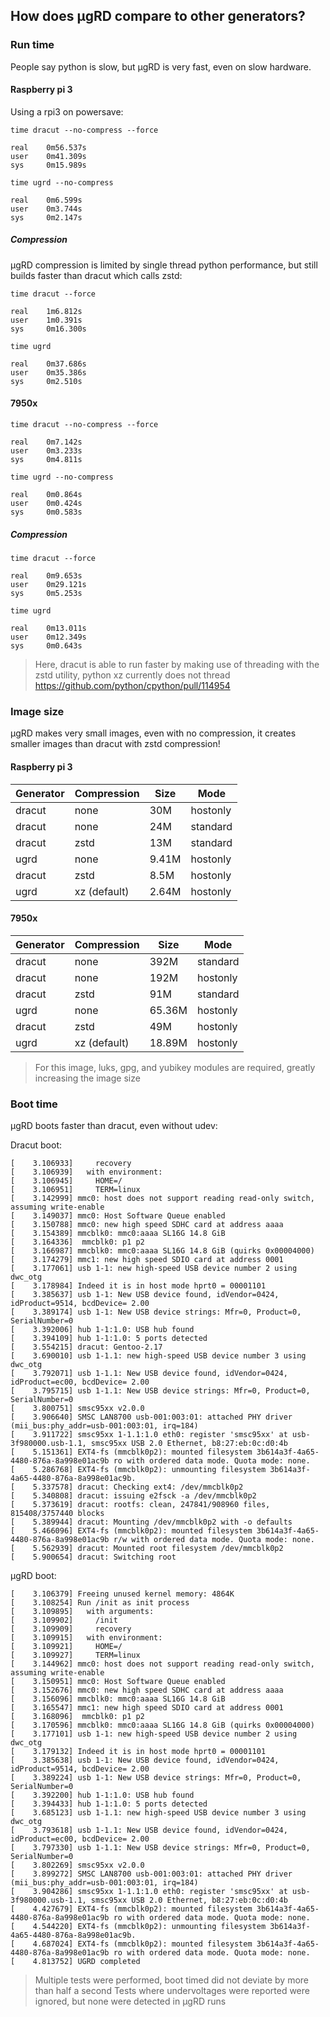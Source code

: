 ## How does µgRD compare to other generators?

### Run time

People say python is slow, but µgRD is very fast, even on slow hardware.

#### Raspberry pi 3

Using a rpi3 on powersave:

```
time dracut --no-compress --force

real    0m56.537s
user    0m41.309s
sys     0m15.989s
```

```
time ugrd --no-compress

real    0m6.599s
user    0m3.744s
sys     0m2.147s
```

##### Compression

µgRD compression is limited by single thread python performance, but still builds faster than dracut which calls zstd:

```
time dracut --force

real    1m6.812s
user    1m0.391s
sys     0m16.300s
```

```
time ugrd

real    0m37.686s
user    0m35.386s
sys     0m2.510s
```

#### 7950x

```
time dracut --no-compress --force 

real	0m7.142s
user	0m3.233s
sys     0m4.811s
```

```
time ugrd --no-compress

real	0m0.864s
user	0m0.424s
sys     0m0.583s
```

##### Compression

```
time dracut --force

real	0m9.653s
user	0m29.121s
sys     0m5.253s
```

```
time ugrd

real	0m13.011s
user	0m12.349s
sys     0m0.643s
```

> Here, dracut is able to run faster by making use of threading with the zstd utility, python xz currently does not thread
> https://github.com/python/cpython/pull/114954


### Image size

µgRD makes very small images, even with no compression, it creates smaller images than dracut with zstd compression!

#### Raspberry pi 3

| Generator | Compression   | Size  | Mode     |
|-----------|---------------|-------|----------|
| dracut    | none          | 30M   | hostonly |
| dracut    | none          | 24M   | standard |
| dracut    | zstd          | 13M   | standard |
| ugrd      | none          | 9.41M | hostonly |
| dracut    | zstd          | 8.5M  | hostonly |
| ugrd      | xz (default)  | 2.64M | hostonly |


#### 7950x

| Generator | Compression   | Size   | Mode     |
|-----------|---------------|--------|----------|
| dracut    | none          | 392M   | standard |
| dracut    | none          | 192M   | hostonly |
| dracut    | zstd          | 91M    | standard |
| ugrd      | none          | 65.36M | hostonly |
| dracut    | zstd          | 49M    | hostonly |
| ugrd      | xz (default)  | 18.89M | hostonly |

> For this image, luks, gpg, and yubikey modules are required, greatly increasing the image size

### Boot time

µgRD boots faster than dracut, even without udev:

Dracut boot:
```
[    3.106933]     recovery
[    3.106939]   with environment:
[    3.106945]     HOME=/
[    3.106951]     TERM=linux
[    3.142999] mmc0: host does not support reading read-only switch, assuming write-enable
[    3.149037] mmc0: Host Software Queue enabled
[    3.150788] mmc0: new high speed SDHC card at address aaaa
[    3.154389] mmcblk0: mmc0:aaaa SL16G 14.8 GiB
[    3.164336]  mmcblk0: p1 p2
[    3.166987] mmcblk0: mmc0:aaaa SL16G 14.8 GiB (quirks 0x00004000)
[    3.174279] mmc1: new high speed SDIO card at address 0001
[    3.177061] usb 1-1: new high-speed USB device number 2 using dwc_otg
[    3.178984] Indeed it is in host mode hprt0 = 00001101
[    3.385637] usb 1-1: New USB device found, idVendor=0424, idProduct=9514, bcdDevice= 2.00
[    3.389174] usb 1-1: New USB device strings: Mfr=0, Product=0, SerialNumber=0
[    3.392006] hub 1-1:1.0: USB hub found
[    3.394109] hub 1-1:1.0: 5 ports detected
[    3.554215] dracut: Gentoo-2.17
[    3.690010] usb 1-1.1: new high-speed USB device number 3 using dwc_otg
[    3.792071] usb 1-1.1: New USB device found, idVendor=0424, idProduct=ec00, bcdDevice= 2.00
[    3.795715] usb 1-1.1: New USB device strings: Mfr=0, Product=0, SerialNumber=0
[    3.800751] smsc95xx v2.0.0
[    3.906640] SMSC LAN8700 usb-001:003:01: attached PHY driver (mii_bus:phy_addr=usb-001:003:01, irq=184)
[    3.911722] smsc95xx 1-1.1:1.0 eth0: register 'smsc95xx' at usb-3f980000.usb-1.1, smsc95xx USB 2.0 Ethernet, b8:27:eb:0c:d0:4b
[    5.151361] EXT4-fs (mmcblk0p2): mounted filesystem 3b614a3f-4a65-4480-876a-8a998e01ac9b ro with ordered data mode. Quota mode: none.
[    5.286768] EXT4-fs (mmcblk0p2): unmounting filesystem 3b614a3f-4a65-4480-876a-8a998e01ac9b.
[    5.337578] dracut: Checking ext4: /dev/mmcblk0p2
[    5.340808] dracut: issuing e2fsck -a /dev/mmcblk0p2
[    5.373619] dracut: rootfs: clean, 247841/908960 files, 815408/3757440 blocks
[    5.389944] dracut: Mounting /dev/mmcblk0p2 with -o defaults
[    5.466096] EXT4-fs (mmcblk0p2): mounted filesystem 3b614a3f-4a65-4480-876a-8a998e01ac9b r/w with ordered data mode. Quota mode: none.
[    5.562939] dracut: Mounted root filesystem /dev/mmcblk0p2
[    5.900654] dracut: Switching root
```

µgRD boot:
```
[    3.106379] Freeing unused kernel memory: 4864K
[    3.108254] Run /init as init process
[    3.109895]   with arguments:
[    3.109902]     /init
[    3.109909]     recovery
[    3.109915]   with environment:
[    3.109921]     HOME=/
[    3.109927]     TERM=linux
[    3.144962] mmc0: host does not support reading read-only switch, assuming write-enable
[    3.150951] mmc0: Host Software Queue enabled
[    3.152676] mmc0: new high speed SDHC card at address aaaa
[    3.156096] mmcblk0: mmc0:aaaa SL16G 14.8 GiB
[    3.165547] mmc1: new high speed SDIO card at address 0001
[    3.168096]  mmcblk0: p1 p2
[    3.170596] mmcblk0: mmc0:aaaa SL16G 14.8 GiB (quirks 0x00004000)
[    3.177101] usb 1-1: new high-speed USB device number 2 using dwc_otg
[    3.179132] Indeed it is in host mode hprt0 = 00001101
[    3.385638] usb 1-1: New USB device found, idVendor=0424, idProduct=9514, bcdDevice= 2.00
[    3.389224] usb 1-1: New USB device strings: Mfr=0, Product=0, SerialNumber=0
[    3.392200] hub 1-1:1.0: USB hub found
[    3.394433] hub 1-1:1.0: 5 ports detected
[    3.685123] usb 1-1.1: new high-speed USB device number 3 using dwc_otg
[    3.793618] usb 1-1.1: New USB device found, idVendor=0424, idProduct=ec00, bcdDevice= 2.00
[    3.797330] usb 1-1.1: New USB device strings: Mfr=0, Product=0, SerialNumber=0
[    3.802269] smsc95xx v2.0.0
[    3.899272] SMSC LAN8700 usb-001:003:01: attached PHY driver (mii_bus:phy_addr=usb-001:003:01, irq=184)
[    3.904286] smsc95xx 1-1.1:1.0 eth0: register 'smsc95xx' at usb-3f980000.usb-1.1, smsc95xx USB 2.0 Ethernet, b8:27:eb:0c:d0:4b
[    4.427679] EXT4-fs (mmcblk0p2): mounted filesystem 3b614a3f-4a65-4480-876a-8a998e01ac9b ro with ordered data mode. Quota mode: none.
[    4.544220] EXT4-fs (mmcblk0p2): unmounting filesystem 3b614a3f-4a65-4480-876a-8a998e01ac9b.
[    4.687024] EXT4-fs (mmcblk0p2): mounted filesystem 3b614a3f-4a65-4480-876a-8a998e01ac9b ro with ordered data mode. Quota mode: none.
[    4.813752] UGRD completed
```

> Multiple tests were performed, boot timed did not deviate by more than half a second
> Tests where undervoltages were reported were ignored, but none were detected in µgRD runs
